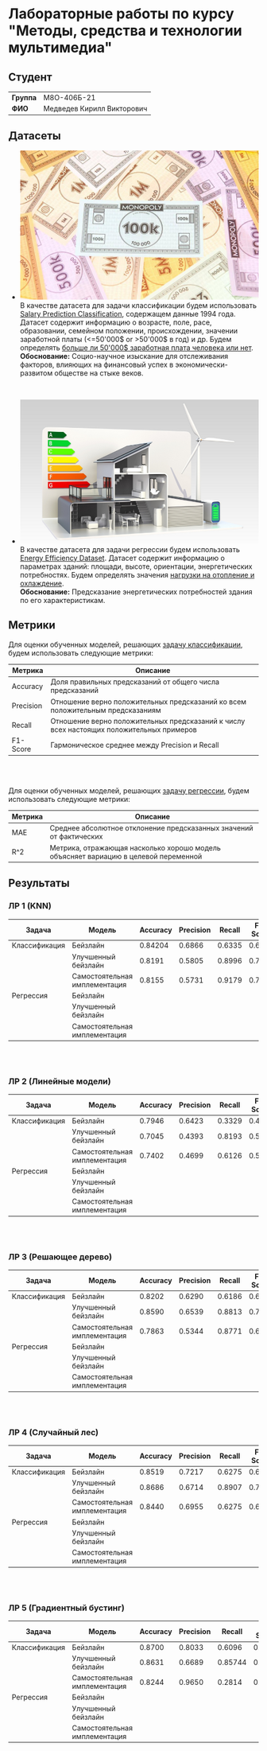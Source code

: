 # Лабораторные работы по курсу "Методы, средства и технологии мультимедиа"

## Студент

|             |                            |
|-------------|----------------------------|
| **Группа**  | М8О-406Б-21                |
| **ФИО**     | Медведев Кирилл Викторович |


## Датасеты

- ![MONEY](/img/header_img.jpg) В качестве датасета для задачи классификации будем использовать [Salary Prediction Classification](https://www.kaggle.com/datasets/ayessa/salary-prediction-classification/data), содержащем данные 1994 года. Датасет содержит информацию о возрасте, поле, расе, образовании, семейном положении, происхождении, значении заработной платы (<=50'000$ or >50'000$ в год) и др. Будем определять <ins>больше ли 50'000$ заработная плата человека или нет</ins>. <br /> **Обоснование:** Социо-научное изыскание для отслеживания факторов, влияющих на финансовый успех в экономически-развитом обществе на стыке веков.

<br />

- ![BUILDING](/img/header_img2.jpg) В качестве датасета для задачи регрессии будем использовать [Energy Efficiency Dataset](https://www.kaggle.com/datasets/elikplim/eergy-efficiency-dataset/data). Датасет содержит информацию о параметрах зданий: площади, высоте, ориентации, энергетических потребностях. Будем определять значения <ins>нагрузки на отопление и охлаждение</ins>. <br /> **Обоснование:** Предсказание энергетических потребностей здания по его характеристикам.


## Метрики

Для оценки обученных моделей, решающих <ins>задачу классификации</ins>, будем использовать следующие метрики:

| Метрика     |         Описание                                          |
|-------------|-----------------------------------------------------------|
| Accuracy    | Доля правильных предсказаний от общего числа предсказаний |
| Precision   | Отношение верно положительных предсказаний ко всем положительным предсказаниям |
| Recall      | Отношение верно положительных предсказаний к числу всех настоящих положительных примеров |
| F1-Score    | Гармоническое среднее между Precision и Recall |

<br />
<br />

Для оценки обученных моделей, решающих <ins>задачу регрессии</ins>, будем использовать следующие метрики:

| Метрика     |         Описание                                          |
|-------------|-----------------------------------------------------------|
| MAE         | Среднее абсолютное отклонение предсказанных значений от фактических |
| R^2         | Метрика, отражающая насколько хорошо модель объясняет вариацию в целевой переменной |


## Результаты

### ЛР 1 (KNN)

| Задача      | Модель   | Accuracy | Precision | Recall | F1-Score | MAE | R^2 |
|-------------|----------|----------|-----------|--------|----------|--|--|
|Классификация| Бейзлайн            | 0.84204 | 0.6866 | 0.6335 | 0.6590 |  |  |
|             | Улучшенный бейзлайн | 0.8191 | 0.5805 | 0.8996 | 0.7056 |  |  |
|             | Самостоятельная имплементация | 0.8155 | 0.5731 | 0.9179 | 0.7056 |  |  |
|Регрессия    | Бейзлайн            |  |  |  |  | 1.6515 | 0.9464 |
|             | Улучшенный бейзлайн |  |  |  |  | 1.5880 | 0.9561 |
|             | Самостоятельная имплементация |  |  |  |  | 1.5606 | 0.9569 |
<br />
<br />

### ЛР 2 (Линейные модели)

| Задача      | Модель   | Accuracy | Precision | Recall | F1-Score | MAE | R^2 |
|-------------|----------|----------|-----------|--------|----------|--|--|
|Классификация| Бейзлайн            | 0.7946 | 0.6423 | 0.3329 | 0.4385 |  |  |
|             | Улучшенный бейзлайн | 0.7045 | 0.4393 | 0.8193 | 0.5719 |  |  |
|             | Самостоятельная имплементация | 0.7402 | 0.4699 | 0.6126 | 0.5319 |  |  |
|Регрессия    | Бейзлайн            |  |  |  |  | 2.2066 | 0.8994 |
|             | Улучшенный бейзлайн |  |  |  |  | 1.2047 | 0.9723 |
|             | Самостоятельная имплементация |  |  |  |  | 3.9283 | 0.6715 |
<br />
<br />

### ЛР 3 (Решающее дерево)

| Задача      | Модель   | Accuracy | Precision | Recall | F1-Score | MAE | R^2 |
|-------------|----------|----------|-----------|--------|----------|--|--|
|Классификация| Бейзлайн            | 0.8202 | 0.6290 | 0.6186 | 0.6237 |  |  |
|             | Улучшенный бейзлайн | 0.8590 | 0.6539 | 0.8813 | 0.7508 |  |  |
|             | Самостоятельная имплементация | 0.7863 | 0.5344 | 0.8771 | 0.6641 |  |  |
|Регрессия    | Бейзлайн            |  |  |  |  |  |  |
|             | Улучшенный бейзлайн |  |  |  |  |  |  |
|             | Самостоятельная имплементация |  |  |  |  |  |  |
<br />
<br />

### ЛР 4 (Случайный лес)

| Задача      | Модель   | Accuracy | Precision | Recall | F1-Score | MAE | R^2 |
|-------------|----------|----------|-----------|--------|----------|--|--|
|Классификация| Бейзлайн            | 0.8519 | 0.7217 | 0.6275 | 0.6713 |  |  |
|             | Улучшенный бейзлайн | 0.8686 | 0.6714 | 0.8907 | 0.7657 |  |  |
|             | Самостоятельная имплементация | 0.8440 | 0.6955 | 0.6275 | 0.6598 |  |  |
|Регрессия    | Бейзлайн            |  |  |  |  |  |  |
|             | Улучшенный бейзлайн |  |  |  |  |  |  |
|             | Самостоятельная имплементация |  |  |  |  |  |  |
<br />
<br />

### ЛР 5 (Градиентный бустинг)

| Задача      | Модель   | Accuracy | Precision | Recall | F1-Score | MAE | R^2 |
|-------------|----------|----------|-----------|--------|----------|--|--|
|Классификация| Бейзлайн            | 0.8700 | 0.8033 | 0.6096 | 0.6932 |  |  |
|             | Улучшенный бейзлайн | 0.8631 | 0.6689 | 0.85744 | 0.7515 |  |  |
|             | Самостоятельная имплементация | 0.8244 | 0.9650 | 0.2814 | 0.4358 |  |  |
|Регрессия    | Бейзлайн            |  |  |  |  |  |  |
|             | Улучшенный бейзлайн |  |  |  |  |  |  |
|             | Самостоятельная имплементация |  |  |  |  |  |  |